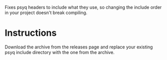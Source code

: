 Fixes psyq headers to include what they use, so changing the include order in your project doesn't break compiling.

# Instructions
Download the archive from the releases page and replace your existing psyq include directory with the one from the archive.
